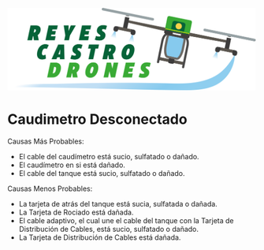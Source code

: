 ![Reyes Castro Drones](../Reyes-Castro-Drones_LOGO.png "Reyes Castro Drones")

# Caudimetro Desconectado

Causas Más Probables:
* El cable del caudímetro está sucio, sulfatado o dañado.
* El caudímetro en si está dañado.
* El cable del tanque está sucio, sulfatado o dañado.

Causas Menos Probables:
* La tarjeta de atrás del tanque está sucia, sulfatada o dañada.
* La Tarjeta de Rociado está dañada.
* El cable adaptivo, el cual une el cable del tanque con la Tarjeta de Distribución de Cables, está sucio, sulfatado o dañado.
* La Tarjeta de Distribución de Cables está dañada.
